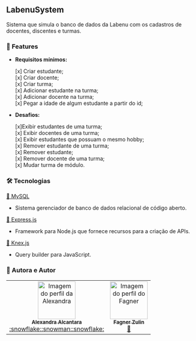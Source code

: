 ## LabenuSystem

Sistema que simula o banco de dados da Labenu com os cadastros de docentes, discentes e turmas.

### 🏁 Features

- **Requisitos mínimos:**<br>

  [x] Criar estudante;<br>
  [x] Criar docente;<br>
  [x] Criar turma;<br>
  [x] Adicionar estudante na turma;<br>
  [x] Adicionar docente na turma;<br>
  [x] Pegar a idade de algum estudante a partir do id;<br>

- **Desafios:**<br>

  [x]Exibir estudantes de uma turma;<br>
  [x] Exibir docentes de uma turma;<br>
  [x] Exibir estudantes que possuam o mesmo hobby;<br>
  [x] Remover estudante de uma turma;<br>
  [x] Remover estudante;<br>
  [x] Remover docente de uma turma;<br>
  [x] Mudar turma de módulo.<br>

### 🛠 Tecnologias

<a href="https://www.mysql.com/">🔗 MySQL</a>

- Sistema gerenciador de banco de dados relacional de código aberto.

<a href="https://expressjs.com/pt-br/">🔗 Express.js</a>

- Framework para Node.js que fornece recursos para a criação de APIs.

<a href="http://knexjs.org/">🔗 Knex.js</a>

- Query builder para JavaScript.

### 🚀 Autora e Autor

<table>
  <tr>
    <td align="center"><a href="https://github.com/alexa2me">
    <img src="https://avatars.githubusercontent.com/u/63327969?s=460&v=4" width="100px" alt="Imagem do perfil da Alexandra"/>
    <br />
    <sub><b>Alexandra Alcantara</b></sub><br />:snowflake::snowman::snowflake:</td>
    <td align="center"><a href="https://github.com/kelvia-snts">
    <img src="https://avatars.githubusercontent.com/u/52076737?v=4" width="100px" alt="Imagem do perfil do Fagner"/>
    <br />
    <sub><b>Fagner Zulin</b></sub><br />🚀</td>
 
</table>
